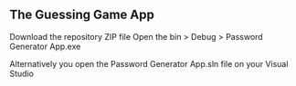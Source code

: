 ## The Guessing Game App

Download the repository ZIP file
Open the bin > Debug > Password Generator App.exe

Alternatively you open the Password Generator App.sln file on your Visual Studio
